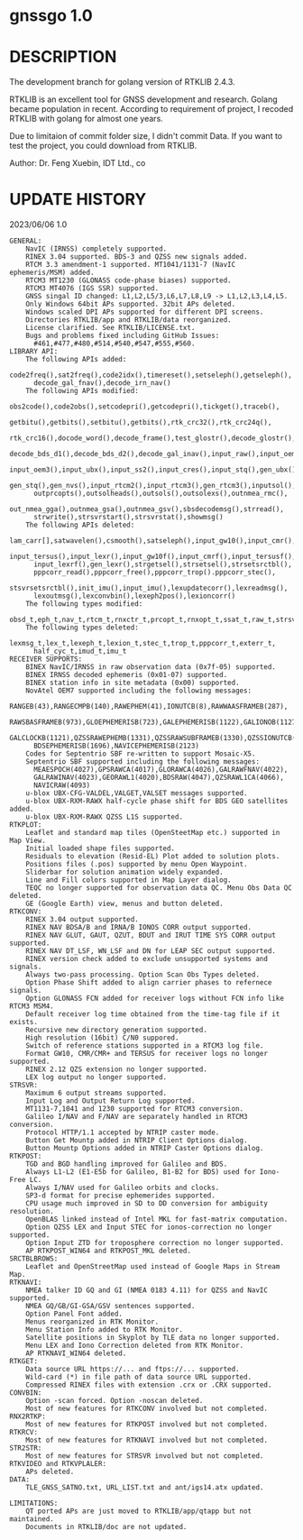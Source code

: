 #
#  gnssgo 1.0
#

# DESCRIPTION

The development branch for golang version of RTKLIB 2.4.3.

RTKLIB is an excellent tool for GNSS development and research. Golang became population in recent. According to requirement of project, I recoded RTKLIB with golang for almost one years.

Due to limitaion of commit folder size, I didn't commit Data. If you want to test the project, you could download from RTKLIB.

Author: Dr. Feng Xuebin, IDT Ltd., co

# UPDATE HISTORY


2023/06/06 1.0 
    
    GENERAL:
        NavIC (IRNSS) completely supported.
        RINEX 3.04 supported. BDS-3 and QZSS new signals added.
        RTCM 3.3 amendment-1 supported. MT1041/1131-7 (NavIC ephemeris/MSM) added.
        RTCM3 MT1230 (GLONASS code-phase biases) supported.
        RTCM3 MT4076 (IGS SSR) supported.
        GNSS singal ID changed: L1,L2,L5/3,L6,L7,L8,L9 -> L1,L2,L3,L4,L5.
        Only Windows 64bit APs supported. 32bit APs deleted. 
        Windows scaled DPI APs supported for different DPI screens.
        Directories RTKLIB/app and RTKLIB/data reorganized.
        License clarified. See RTKLIB/LICENSE.txt.
        Bugs and problems fixed including GitHub Issues:
          #461,#477,#480,#514,#540,#547,#555,#560.
    LIBRARY API:
        The following APIs added:
          code2freq(),sat2freq(),code2idx(),timereset(),setseleph(),getseleph(),
          decode_gal_fnav(),decode_irn_nav()
        The following APIs modified:
          obs2code(),code2obs(),setcodepri(),getcodepri(),tickget(),traceb(),
          getbitu(),getbits(),setbitu(),getbits(),rtk_crc32(),rtk_crc24q(),
          rtk_crc16(),docode_word(),decode_frame(),test_glostr(),decode_glostr(),
          decode_bds_d1(),decode_bds_d2(),decode_gal_inav(),input_raw(),input_oem4(),
          input_oem3(),input_ubx(),input_ss2(),input_cres(),input_stq(),gen_ubx(),
          gen_stq(),gen_nvs(),input_rtcm2(),input_rtcm3(),gen_rtcm3(),inputsol(),
          outprcopts(),outsolheads(),outsols(),outsolexs(),outnmea_rmc(),
          out_nmea_gga(),outnmea_gsa(),outnmea_gsv(),sbsdecodemsg(),strread(),
          strwrite(),strsvrstart(),strsvrstat(),showmsg()
        The following APIs deleted:
          lam_carr[],satwavelen(),csmooth(),satseleph(),input_gw10(),input_cmr(),
          input_tersus(),input_lexr(),input_gw10f(),input_cmrf(),input_tersusf(),
          input_lexrf(),gen_lexr(),strgetsel(),strsetsel(),strsetsrctbl(),
          pppcorr_read(),pppcorr_free(),pppcorr_trop().pppcorr_stec(),
          stsvrsetsrctbl(),init_imu(),input_imu(),lexupdatecorr(),lexreadmsg(),
          lexoutmsg(),lexconvbin(),lexeph2pos(),lexioncorr()
        The following types modified:
          obsd_t,eph_t,nav_t,rtcm_t,rnxctr_t,prcopt_t,rnxopt_t,ssat_t,raw_t,strsvr_t
        The following types deleted:
          lexmsg_t,lex_t,lexeph_t,lexion_t,stec_t,trop_t,pppcorr_t,exterr_t,
          half_cyc_t,imud_t,imu_t
    RECEIVER SUPPORTS:
        BINEX NavIC/IRNSS in raw observation data (0x7f-05) supported.
        BINEX IRNSS decoded ephemeris (0x01-07) supported.
        BINEX station info in site metadata (0x00) supported.
        NovAtel OEM7 supported including the following messages:
          RANGEB(43),RANGECMPB(140),RAWEPHEM(41),IONUTCB(8),RAWWAASFRAMEB(287),
          RAWSBASFRAMEB(973),GLOEPHEMERISB(723),GALEPHEMERISB(1122),GALIONOB(1127),
          GALCLOCKB(1121),QZSSRAWEPHEMB(1331),QZSSRAWSUBFRAMEB(1330),QZSSIONUTCB(1347),
          BDSEPHEMERISB(1696),NAVICEPHEMERISB(2123)
        Codes for Septentrio SBF re-written to support Mosaic-X5.
        Septentrio SBF supported including the following messages:
          MEAESPOCH(4027),GPSRAWCA(4017),GLORAWCA(4026),GALRAWFNAV(4022),
          GALRAWINAV(4023),GEORAWL1(4020),BDSRAW(4047),QZSRAWL1CA(4066),
          NAVICRAW(4093)
        u-blox UBX-CFG-VALDEL,VALGET,VALSET messages supported.
        u-blox UBX-RXM-RAWX half-cycle phase shift for BDS GEO satellites added.
        u-blox UBX-RXM-RAWX QZSS L1S supported.
    RTKPLOT:
        Leaflet and standard map tiles (OpenSteetMap etc.) supported in Map View.
        Initial loaded shape files supported.
        Residuals to elevation (Resid-EL) Plot added to solution plots.
        Positions files (.pos) supported by menu Open Waypoint.
        Sliderbar for solution animation widely expanded.
        Line and Fill colors supported in Map Layer dialog.
        TEQC no longer supported for observation data QC. Menu Obs Data QC deleted.
        GE (Google Earth) view, menus and button deleted.
    RTKCONV:
        RINEX 3.04 output supported.
        RINEX NAV BDSA/B and IRNA/B IONOS CORR output supported.
        RINEX NAV GLUT, GAUT, QZUT, BDUT and IRUT TIME SYS CORR output supported.
        RINEX NAV DT_LSF, WN_LSF and DN for LEAP SEC output supported.
        RINEX version check added to exclude unsupported systems and signals.
        Always two-pass processing. Option Scan Obs Types deleted.
        Option Phase Shift added to align carrier phases to refernece signals.
        Option GLONASS FCN added for receiver logs without FCN info like RTCM3 MSM4.
        Default receiver log time obtained from the time-tag file if it exists.
        Recursive new directory generation supported.
        High resolution (16bit) C/N0 suppored.
        Switch of reference stations supported in a RTCM3 log file.
        Format GW10, CMR/CMR+ and TERSUS for receiver logs no longer supported. 
        RINEX 2.12 QZS extension no longer supported.
        LEX log output no longer supported.
    STRSVR:
        Maximum 6 output streams supported.
        Input Log and Output Return Log supported.
        MT1131-7,1041 and 1230 supported for RTCM3 conversion.
        Galileo I/NAV and F/NAV are separately handled in RTCM3 conversion.
        Protocol HTTP/1.1 accepted by NTRIP caster mode.
        Button Get Mountp added in NTRIP Client Options dialog.
        Button Mountp Options added in NTRIP Caster Options dialog.
    RTKPOST:
        TGD and BGD handling improved for Galileo and BDS.
        Always L1-L2 (E1-E5b for Galileo, B1-B2 for BDS) used for Iono-Free LC. 
        Always I/NAV used for Galileo orbits and clocks.
        SP3-d format for precise ephemerides supported.
        CPU usage much improved in SD to DD conversion for ambiguity resolution.
        OpenBLAS linked instead of Intel MKL for fast-matrix computation.
        Option QZSS LEX and Input STEC for ionos-correction no longer supported.
        Option Input ZTD for troposphere correction no longer supported.
        AP RTKPOST_WIN64 and RTKPOST_MKL deleted.
    SRCTBLBROWS:
        Leaflet and OpenStreetMap used instead of Google Maps in Stream Map.
    RTKNAVI:
        NMEA talker ID GQ and GI (NMEA 0183 4.11) for QZSS and NavIC supported.
        NMEA GQ/GB/GI-GSA/GSV sentences supported.
        Option Panel Font added.
        Menus reorganized in RTK Monitor.
        Menu Station Info added to RTK Monitor.
        Satellite positions in Skyplot by TLE data no longer supported.
        Menu LEX and Iono Correction deleted from RTK Monitor.
        AP RTKNAVI_WIN64 deleted.
    RTKGET:
        Data source URL https://... and ftps://... supported.
        Wild-card (*) in file path of data source URL supported.
        Compressed RINEX files with extension .crx or .CRX supported.
    CONVBIN:
        Option -scan forced. Option -noscan deleted.
        Most of new features for RTKCONV involved but not completed.
    RNX2RTKP:
        Most of new features for RTKPOST involved but not completed.
    RTKRCV:
        Most of new features for RTKNAVI involved but not completed.
    STR2STR:
        Most of new features for STRSVR involved but not completed.
    RTKVIDEO and RTKVPLALER:
        APs deleted.
    DATA:
        TLE_GNSS_SATNO.txt, URL_LIST.txt and ant/igs14.atx updated.
    
    LIMITATIONS:
        QT ported APs are just moved to RTKLIB/app/qtapp but not maintained.
        Documents in RTKLIB/doc are not updated.